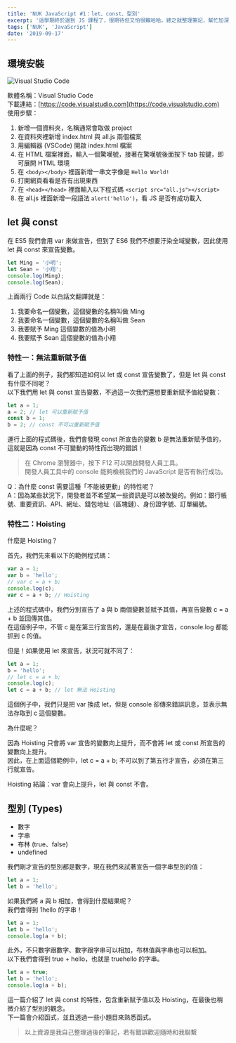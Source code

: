 ```yaml
---
title: 'NUK JavaScript #1：let、const、型別'
excerpt: '這學期終於選到 JS 課程了，很期待但又怕很難哈哈。總之就整理筆記，幫忙加深印象吧，往後複習期中期末考試應該有幫助。此篇將會介紹環境安裝、型別，與 ES6 的 let、const。'
tags: ['NUK', 'JavaScript']
date: '2019-09-17'
---
```


## 環境安裝

![Visual Studio Code](https://i.imgur.com/0xVhFCW.png)

軟體名稱：Visual Studio Code  
下載連結：[https://code.visualstudio.com](https://code.visualstudio.com)  
使用步驟：

1. 新增一個資料夾，名稱通常會取做 project
2. 在資料夾裡新增 index.html 與 all.js 兩個檔案
3. 用編輯器 (VSCode) 開啟 index.html 檔案
4. 在 HTML 檔案裡面，輸入一個驚嘆號，接著在驚嘆號後面按下 tab 按鍵，即可展開 HTML 環境
5. 在 `<body></body>` 裡面新增一串文字像是 `Hello World!`
6. 打開網頁看看是否有出現東西
7. 在 `<head></head>` 裡面輸入以下程式碼 `<script src="all.js"></script>`
8. 在 all.js 裡面新增一段語法 `alert('hello')`，看 JS 是否有成功載入

## let 與 const

在 ES5 我們會用 var 來做宣告，但到了 ES6 我們不想要汙染全域變數，因此使用 let 與 const 來宣告變數。

```javascript
let Ming = '小明';
let Sean = '小翔';
console.log(Ming);
console.log(Sean);
```

上面兩行 Code 以白話文翻譯就是：

1. 我要命名一個變數，這個變數的名稱叫做 Ming
2. 我要命名一個變數，這個變數的名稱叫做 Sean
3. 我要賦予 Ming 這個變數的值為小明
4. 我要賦予 Sean 這個變數的值為小翔

### 特性一：無法重新賦予值

看了上面的例子，我們都知道如何以 let 或 const 宣告變數了，但是 let 與 const 有什麼不同呢？  
以下我們用 let 與 const 宣告變數，不過這一次我們還想要重新賦予值給變數：

```javascript
let a = 1;
a = 2; // let 可以重新賦予值
const b = 1;
b = 2; // const 不可以重新賦予值
```

運行上面的程式碼後，我們會發現 const 所宣告的變數 b 是無法重新賦予值的，這就是因為 const 不可變動的特性而出現的錯誤！

> 在 Chrome 瀏覽器中，按下 F12 可以開啟開發人員工具。  
> 開發人員工具中的 console 能夠檢視我們的 JavaScript 是否有執行成功。

Q：為什麼 const 需要這種「不能被更動」的特性呢？  
A：因為某些狀況下，開發者並不希望某一些資訊是可以被改變的。例如：銀行帳號、重要資訊、API、網址、錢包地址（區塊鏈）、身份證字號、訂單編號。

### 特性二：Hoisting

什麼是 Hoisting？

首先，我們先來看以下的範例程式碼：

```javascript
var a = 1;
var b = 'hello';
// var c = a + b;
console.log(c);
var c = a + b; // Hoisting
```

上述的程式碼中，我們分別宣告了 a 與 b 兩個變數並賦予其值，再宣告變數 c = a + b 並回傳其值。  
在這個例子中，不管 c 是在第三行宣告的，還是在最後才宣告，console.log 都能抓到 c 的值。

但是！如果使用 let 來宣告，狀況可就不同了：

```javascript
let a = 1;
b = 'hello';
// let c = a + b;
console.log(c);
let c = a + b; // let 無法 Hoisting
```

這個例子中，我們只是把 var 換成 let，但是 console 卻傳來錯誤訊息，並表示無法存取到 c 這個變數。

為什麼呢？

因為 Hoisting 只會將 var 宣告的變數向上提升，而不會將 let 或 const 所宣告的變數向上提升。  
因此，在上面這個範例中，let c = a + b; 不可以到了第五行才宣告，必須在第三行就宣告。

Hoisting 結論：var 會向上提升，let 與 const 不會。

## 型別 (Types)

- 數字
- 字串
- 布林 (true、false)
- undefined

我們剛才宣告的型別都是數字，現在我們來試著宣告一個字串型別的值：

```javascript
let a = 1;
let b = 'hello';
```

如果我們將 a 與 b 相加，會得到什麼結果呢？  
我們會得到 1hello 的字串！

```javascript
let a = 1;
let b = 'hello';
console.log(a + b);
```

此外，不只數字跟數字、數字跟字串可以相加，布林值與字串也可以相加。  
以下我們會得到 true + hello，也就是 truehello 的字串。

```javascript
let a = true;
let b = 'hello';
console.log(a + b);
```

這一篇介紹了 let 與 const 的特性，包含重新賦予值以及 Hoisting，在最後也稍微介紹了型別的觀念。  
下一篇會介紹函式，並且透過一些小題目來熟悉函式。

> 以上資源是我自己整理過後的筆記，若有錯誤歡迎隨時和我聯繫
